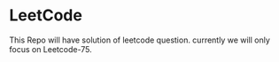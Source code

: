 # LeetCode
 This Repo will have solution of leetcode question. currently we will only focus on Leetcode-75.
